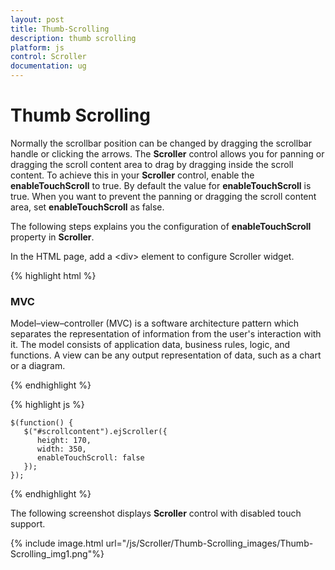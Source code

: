```yaml
---
layout: post
title: Thumb-Scrolling
description: thumb scrolling
platform: js
control: Scroller
documentation: ug
---
```


# Thumb Scrolling

Normally the scrollbar position can be changed by dragging the scrollbar handle or clicking the arrows. The **Scroller** control allows you for panning or dragging the scroll content area to drag by dragging inside the scroll content. To achieve this in your **Scroller** control, enable the **enableTouchScroll** to true. By default the value for **enableTouchScroll** is true. When you want to prevent the panning or dragging the scroll content area, set **enableTouchScroll** as false.

The following steps explains you the configuration of **enableTouchScroll** property in **Scroller**. 

In the HTML page, add a &lt;div&gt; element to configure Scroller widget.

{% highlight html %}

<div id="scrollcontent">
   <div>
      <!--Wrapper div for Scroller.-->
      <div id="innercontent">
         <!--Content div-->
         <h3>MVC </h3>
         <p>
            Model–view–controller (MVC) is a software architecture pattern which separates the representation of information from the user's interaction with it. The model consists of application data, business rules, logic, and functions. A view can be any output representation of data, such as a chart or a diagram.
         </p>
      </div>
   </div>
</div>

{% endhighlight %}

{% highlight js %}

    $(function() {
       $("#scrollcontent").ejScroller({
          height: 170,
          width: 350,
          enableTouchScroll: false
       });
    });

{% endhighlight %}


The following screenshot displays **Scroller** control with disabled touch support.

{% include image.html url="/js/Scroller/Thumb-Scrolling_images/Thumb-Scrolling_img1.png"%}

